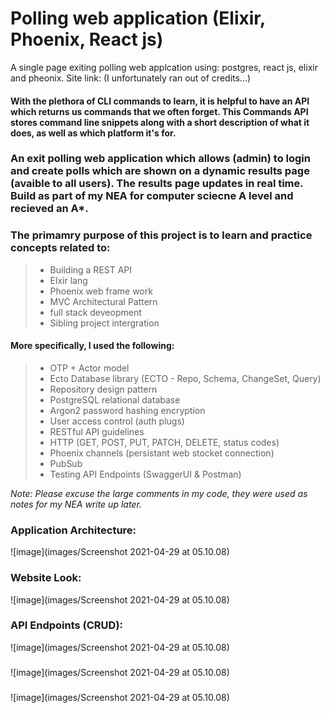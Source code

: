 # Polling web application (Elixir, Phoenix, React js)
A single page exiting polling web applcation using: postgres, react js, elixir and pheonix.
Site link: (I unfortunately ran out of credits...)

#### With the plethora of CLI commands to learn, it is helpful to have an API which returns us commands that we often forget. This Commands API stores command line snippets along with a short description of what it does, as well as which platform it's for.
### An exit polling web application which allows (admin) to login and create polls which are shown on a dynamic results page (avaible to all users). The results page updates in real time. Build as part of my NEA for computer sciecne A level and recieved an A*.

### The primamry purpose of this project is to learn and practice concepts related to:
> - Building a REST API
> - Elxir lang
> - Phoenix web frame work
> - MVC Architectural Pattern
> - full stack deveopment
> - Sibling project intergration

#### More specifically, I used the following:
> - OTP + Actor model
> - Ecto Database library (ECTO - Repo, Schema, ChangeSet, Query)
> - Repository design pattern
> - PostgreSQL relational database
> - Argon2 password hashing encryption
> - User access control (auth plugs)
> - RESTful API guidelines
> - HTTP (GET, POST, PUT, PATCH, DELETE, status codes)
> - Phoenix channels (persistant web stocket connection)
> - PubSub 
> - Testing API Endpoints (SwaggerUI & Postman)

*Note: Please excuse the large comments in my code, they were used as notes for my NEA write up later.*

### Application Architecture:

![image](images/Screenshot 2021-04-29 at 05.10.08)

### Website Look:

![image](images/Screenshot 2021-04-29 at 05.10.08)

### API Endpoints (CRUD):

![image](images/Screenshot 2021-04-29 at 05.10.08)


### 

![image](images/Screenshot 2021-04-29 at 05.10.08)

### 
![image](images/Screenshot 2021-04-29 at 05.10.08)
